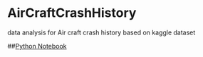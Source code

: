 # AirCraftCrashHistory
data analysis for Air craft crash history based on kaggle dataset

##[Python Notebook ](/AirCraftCrashes_ToFlyOrNotToFly.ipynb)
